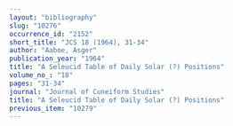 ```yaml
---
layout: "bibliography"
slug: "10276"
occurrence_id: "2152"
short_title: "JCS 18 (1964), 31-34"
author: "Aaboe, Asger"
publication_year: "1964"
title: "A Seleucid Table of Daily Solar (?) Positions"
volume_no_: "18"
pages: "31-34"
journal: "Journal of Cuneiform Studies"
title: "A Seleucid Table of Daily Solar (?) Positions"
previous_item: "10279"
---
```

